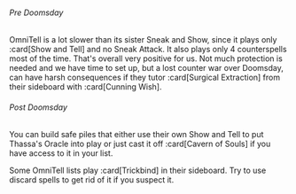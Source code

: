 ###### Pre Doomsday

OmniTell is a lot slower than its sister Sneak and Show, since it plays only
:card[Show and Tell] and no Sneak Attack. It also plays only 4 counterspells
most of the time. That's overall very positive for us. Not much protection is
needed and we have time to set up, but a lost counter war over Doomsday, can
have harsh consequences if they tutor :card[Surgical Extraction] from their
sideboard with :card[Cunning Wish].

###### Post Doomsday

You can build safe piles that either use their own Show and Tell to put Thassa's
Oracle into play or just cast it off :card[Cavern of Souls] if you have access
to it in your list.

Some OmniTell lists play :card[Trickbind] in their sideboard. Try to use discard
spells to get rid of it if you suspect it.
